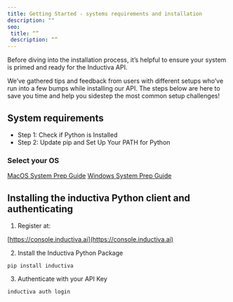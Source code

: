 ```yaml
---
title: Getting Started - systems requirements and installation
description: ""
seo:
 title: “”
 description: “”
---
```


Before diving into the installation process, it’s helpful to ensure your
system is primed and ready for the Inductiva API.

We’ve gathered tips and feedback from users with different setups who’ve run
into a few bumps while installing our API. The steps below are here to save
you time and help you sidestep the most common setup challenges!

## System requirements

- Step 1: Check if Python is Installed
- Step 2: Update pip and Set Up Your PATH for Python

### Select your OS

[MacOS System Prep Guide](osx)
[Windows System Prep Guide](windows)

## Installing the inductiva Python client and authenticating

1. Register at:

[https://console.inductiva.ai](https://console.inductiva.ai)

2. Install the Inductiva Python Package

```
pip install inductiva
```

3. Authenticate with your API Key

```
inductiva auth login
```
